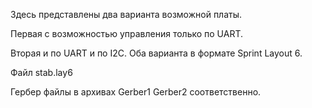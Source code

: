 Здесь представлены два варианта возможной платы.

Первая с возможностью управления только по UART.

Вторая и по UART и по I2C.
Оба варианта в формате Sprint Layout 6.

Файл stab.lay6

Гербер файлы в архивах Gerber1 Gerber2 соответственно.
